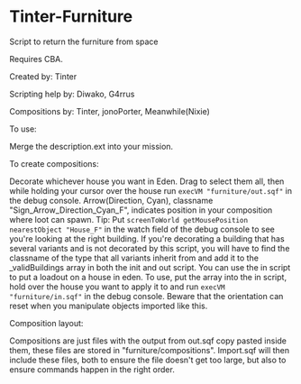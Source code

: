 # Tinter-Furniture
Script to return the furniture from space

Requires CBA.

Created by: Tinter

Scripting help by: Diwako, G4rrus

Compositions by: Tinter, jonoPorter, Meanwhile(Nixie)

To use: 

Merge the description.ext into your mission.

To create compositions:

Decorate whichever house you want in Eden. Drag to select them all, then while holding your cursor over the house run ``execVM "furniture/out.sqf"`` in the debug console.
Arrow(Direction, Cyan), classname "Sign_Arrow_Direction_Cyan_F", indicates position in your composition where loot can spawn.
  Tip: Put ``screenToWorld getMousePosition nearestObject "House_F"`` in the watch field of the debug console to see you're looking at the right building.
If you're decorating a building that has several variants and is not decorated by this script, you will have to find the classname of the type that all variants inherit from and add it to the _validBuildings array in both the init and out script.
You can use the in script to put a loadout on a house in eden. To use, put the array into the in script, hold over the house you want to apply it to and run ``execVM "furniture/in.sqf"`` in the debug console.
Beware that the orientation can reset when you manipulate objects imported like this.

Composition layout:

Compositions are just files with the output from out.sqf copy pasted inside them, these files are stored in "furniture/compositions".
Import.sqf will then include these files, both to ensure the file doesn't get too large, but also to ensure commands happen in the right order.
